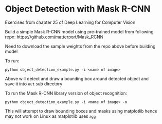 # Object Detection with Mask R-CNN

Exercises from chapter 25 of Deep Learning for Computer Vision

Build a simple Mask R-CNN model using pre-trained model from following repo:
https://github.com/matterport/Mask_RCNN

Need to download the sample weights from the repo above before building model

To run:
```
python object_detection_example.py -i <name of image>
```

Above will detect and draw a bounding box around detected object and save it into `out` sub directory

To run the Mask R-CNN library version of object recognition:
```
python object_detection_example.py -i <name of image> -o
```

This will attempt to draw bounding boxes and masks using matplotlib hence may not work on Linux as matplotlib uses `agg`